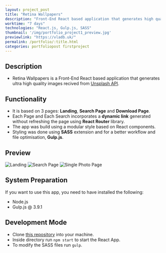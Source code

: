 ```yaml
---
layout: project_post
title: "Retina Wallpapers"
description: "Front-End React based application that generates high quality images from the Unsplash API"
worktime: "7 days"
technologies: "React.js, Gulp.js, SASS"
thumbnail: '/img/portfolio_project1_preview.jpg'
previewlink: "https://vladb.uk/"
permalink: /portfolio/:title.html
categories: portfoliopost firstproject
---
```


## Description
* Retina Wallpapers is a Front-End React based application that generates ultra high quality images recived from [Unsplash API](https://api.unsplash.com).

## Functionality
* It is based on 3 pages: **Landing**, **Search Page** and **Download Page**. 
* Each Page and Each Search incorporates a **dynamic link** generated without refreshing the page using **React Router** library. 
* The app was build using a modular style based on React components. 
* Styling was done using **SASS** extension and for a better workflow and file optimisation, **Gulp.js**.

## Preview
![Landing](../img/proj_previews/proj1/1.png)
![Search Page](../img/proj_previews/proj1/2.png)
![Single Photo Page](../img/proj_previews/proj1/3.png)

## System Preparation
If you want to use this app, you need to have installed the following:
* Node.js
* Gulp.js @ 3.9.1

## Development Mode
* Clone [this repository](https://github.com/vladbbr/Retina-Wallpapers) into your machine.<br>
* Inside directory run `npm start` to start the React App.<br>
* To modify the SASS files run `gulp`.


